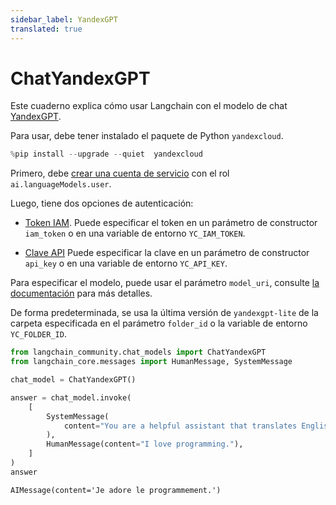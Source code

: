 ```yaml
---
sidebar_label: YandexGPT
translated: true
---
```


# ChatYandexGPT

Este cuaderno explica cómo usar Langchain con el modelo de chat [YandexGPT](https://cloud.yandex.com/en/services/yandexgpt).

Para usar, debe tener instalado el paquete de Python `yandexcloud`.

```python
%pip install --upgrade --quiet  yandexcloud
```

Primero, debe [crear una cuenta de servicio](https://cloud.yandex.com/en/docs/iam/operations/sa/create) con el rol `ai.languageModels.user`.

Luego, tiene dos opciones de autenticación:
- [Token IAM](https://cloud.yandex.com/en/docs/iam/operations/iam-token/create-for-sa).
    Puede especificar el token en un parámetro de constructor `iam_token` o en una variable de entorno `YC_IAM_TOKEN`.

- [Clave API](https://cloud.yandex.com/en/docs/iam/operations/api-key/create)
    Puede especificar la clave en un parámetro de constructor `api_key` o en una variable de entorno `YC_API_KEY`.

Para especificar el modelo, puede usar el parámetro `model_uri`, consulte [la documentación](https://cloud.yandex.com/en/docs/yandexgpt/concepts/models#yandexgpt-generation) para más detalles.

De forma predeterminada, se usa la última versión de `yandexgpt-lite` de la carpeta especificada en el parámetro `folder_id` o la variable de entorno `YC_FOLDER_ID`.

```python
from langchain_community.chat_models import ChatYandexGPT
from langchain_core.messages import HumanMessage, SystemMessage
```

```python
chat_model = ChatYandexGPT()
```

```python
answer = chat_model.invoke(
    [
        SystemMessage(
            content="You are a helpful assistant that translates English to French."
        ),
        HumanMessage(content="I love programming."),
    ]
)
answer
```

```output
AIMessage(content='Je adore le programmement.')
```
